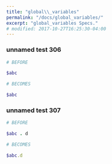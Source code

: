 ```yaml
---
title: "global\\_variables"
permalink: "/docs/global_variables/"
excerpt: "global_variables Specs."
# modified: 2017-10-27T16:25:30-04:00
---
```

### unnamed test 306
```ruby
# BEFORE

$abc

```
```ruby
# BECOMES

$abc

```
### unnamed test 307
```ruby
# BEFORE

$abc . d

```
```ruby
# BECOMES

$abc.d
```

